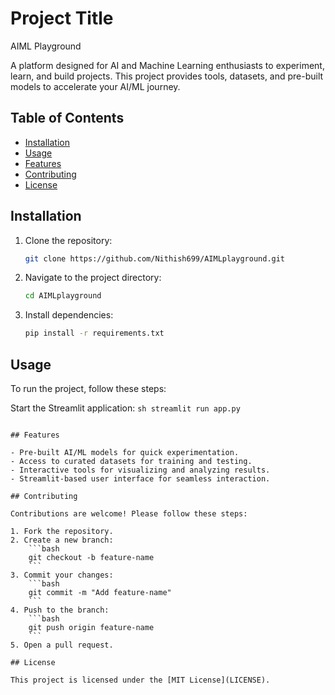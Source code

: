 # Project Title

AIML Playground

A platform designed for AI and Machine Learning enthusiasts to experiment, learn, and build projects. This project provides tools, datasets, and pre-built models to accelerate your AI/ML journey.

## Table of Contents

- [Installation](#installation)
- [Usage](#usage)
- [Features](#features)
- [Contributing](#contributing)
- [License](#license)

## Installation

1. Clone the repository:
    ```bash
    git clone https://github.com/Nithish699/AIMLplayground.git
    ```
2. Navigate to the project directory:
    ```bash
    cd AIMLplayground
    ```
3. Install dependencies:
    ```bash
    pip install -r requirements.txt
    ```

## Usage

To run the project, follow these steps:

Start the Streamlit application:
    ```sh
    streamlit run app.py
    ```

```

## Features

- Pre-built AI/ML models for quick experimentation.
- Access to curated datasets for training and testing.
- Interactive tools for visualizing and analyzing results.
- Streamlit-based user interface for seamless interaction.

## Contributing

Contributions are welcome! Please follow these steps:

1. Fork the repository.
2. Create a new branch:
    ```bash
    git checkout -b feature-name
    ```
3. Commit your changes:
    ```bash
    git commit -m "Add feature-name"
    ```
4. Push to the branch:
    ```bash
    git push origin feature-name
    ```
5. Open a pull request.

## License

This project is licensed under the [MIT License](LICENSE).
